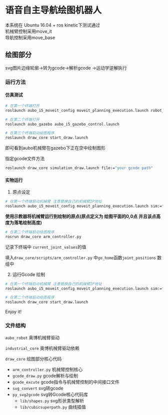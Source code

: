 # 语音自主导航绘图机器人

本系统在 Ubuntu 16.04 + ros kinetic下测试通过  
机械臂控制采用move_it  
导航控制采用move_base  
## 绘图部分
svg图片边缘轮廓->转为gcode->解析gcode ->运动学逆解执行
### 运行方法
#### 仿真测试
```bash
# 在第一个终端打开
roslaunch aubo_i5_moveit_config moveit_planning_execution.launch robot_ip:=127.0.0.1

# 在第二个终端打开
roslaunch aubo_gazebo aubo_i5_gazebo_control.launch

# 在第三个终端启动绘图程序
roslaunch draw_core start_draw.launch
```
即可看到aubo机械臂在gazebo下正在空中绘制图形


指定gcode文件方法
```bash
roslaunch draw_core simulation_draw.launch file:="your gcode path"
```

#### 实物运行

1. 原点设定
```bash
# 在第一个终端启动机械臂 注意替换自己的机械臂IP地址
roslaunch aubo_i5_moveit_config moveit_planning_execution.launch sim:=false robot_ip:=192.168.5.10
```

**使用示教器将机械臂运行到绘制的原点(原点定义为 绘图平面的0,0点 并且该点高度为落笔绘制高度)**

```bash
# 在第二个终端启动绘图程序
rosrun draw_core arm_controller.py
```

记录下终端中 `current_joint_values`的值

填入`draw_core/scripts/arm_controller.py` 中`go_home`函数`joint_positions` 数组中


2. 运行Gcode 绘制
```bash
# 在第一个终端启动机械臂 注意替换自己的机械臂IP地址
roslaunch aubo_i5_moveit_config moveit_planning_execution.launch sim:=false robot_ip:=192.168.5.10

# 在第二个终端启动绘图程序
roslaunch draw_core start_draw.launch
```
Enjoy it!


### 文件结构
`aubo_robot` 奥博机械臂驱动  

`industrial_core` 奥博机械臂驱动依赖 

`draw_core` 绘图部分核心代码

- `arm_controller.py` 机械臂控制核心
- `gcode_draw.py` gcode解析与绘制
- `gcode_excute` gcode指令与机械臂控制的中间接口文件
- `svg_convert` svg转gcode
- `py_svg2gcode` svg转Gcode核心代码库
  - `lib/shapes.py` svg形状类型解析
  - `lib/cubicsuperpath.py` 曲线插值
